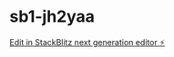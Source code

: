 # sb1-jh2yaa

[Edit in StackBlitz next generation editor ⚡️](https://stackblitz.com/~/github.com/Mzerah-Amon/sb1-jh2yaa)